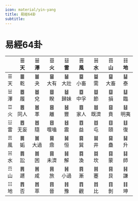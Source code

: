 ```yaml
---
icon: material/yin-yang
title: 易經64卦
subtitle: 
---
```


# 易經64卦 

|     | ☰ </br>天 |	☱ </br>澤 |	☲ </br>火 |	☳ </br>雷 |	☴ </br>風 |	☵ </br>水 |	☶ </br>山 |	☷ </br>地 |
| :-: | :-:  | :-:   | :-:   | :-:   | :-:   | :-:   | :-:   | :-:   |
| ☰ </br>天 | ䷀ </br>乾 | ䷪ </br>夬 | ䷍ </br>大有 | ䷡ </br>大壯 | ䷈ </br>小畜 | ䷄ </br>需 | ䷙ </br>大畜 | ䷊ </br>泰 |
| ☱ </br>澤 | ䷉ </br>履 | ䷹ </br>兌 | ䷥ </br>睽 | ䷵ </br>歸妹 | ䷼ </br>中孚 | ䷻ </br>節 | ䷨ </br>損 | ䷒ </br>臨 |
| ☲ </br>火 | ䷌ </br>同人 | ䷰ </br>革 | ䷝ </br>離 | ䷶ </br>豐 | ䷤ </br>家人 | ䷾ </br>既濟 | ䷕ </br>賁 | ䷣ </br>明夷 |
| ☳ </br>雷 | ䷘ </br>无妄 | ䷐ </br>隨 | ䷔ </br>噬嗑 | ䷲ </br>震 | ䷩ </br>益  | ䷂ </br>屯 | ䷚ </br>頤 | ䷗ </br>復 |
| ☴ </br>風 | ䷫ </br>姤 | ䷛ </br>大過 | ䷱ </br>鼎 | ䷟ </br>恒 | ䷸ </br>巽 | ䷯ </br>井 | ䷑ </br>蠱 | ䷭ </br>升 |
| ☵ </br>水 | ䷅ </br>訟 | ䷮ </br>困 | ䷿ </br>未濟 | ䷧ </br>解 | ䷺ </br>渙 | ䷜ </br>坎 | ䷃ </br>蒙 | ䷆ </br>師 |
| ☶ </br>山 | ䷠ </br>遯 | ䷞ </br>咸 | ䷷ </br>旅 | ䷽ </br>小過 | ䷴ </br>漸 | ䷦ </br>蹇 | ䷳ </br>艮 | ䷎ </br>謙 |
| ☷ </br>地 | ䷋ </br>否 | ䷬ </br>萃 | ䷢ </br>晉 | ䷏ </br>豫 | ䷓ </br>觀 | ䷇ </br>比 | ䷖ </br>剝 | ䷁ </br>坤 |


